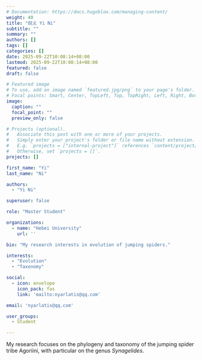 ```yaml
---
# Documentation: https://docs.hugoblox.com/managing-content/
weight: 40
title: "倪义 Yi Ni"
subtitle: ""
summary: ""
authors: []
tags: []
categories: []
date: 2025-09-22T10:08:14+08:00
lastmod: 2025-09-22T10:08:14+08:00
featured: false
draft: false

# Featured image
# To use, add an image named `featured.jpg/png` to your page's folder.
# Focal points: Smart, Center, TopLeft, Top, TopRight, Left, Right, BottomLeft, Bottom, BottomRight.
image:
  caption: ""
  focal_point: ""
  preview_only: false

# Projects (optional).
#   Associate this post with one or more of your projects.
#   Simply enter your project's folder or file name without extension.
#   E.g. `projects = ["internal-project"]` references `content/project/deep-learning/index.md`.
#   Otherwise, set `projects = []`.
projects: []

first_name: "Yi"
last_name: "Ni"

authors:
  - "Yi Ni"

superuser: false

role: "Master Student"

organizations:
  - name: "Hebei University"
    url: ''

bio: "My research interests in evolution of jumping spiders."

interests:
  - "Evolution"
  - "Taxonomy"

social:
  - icon: envelope
    icon_pack: fas
    link: 'mailto:nyarlatis@qq.com'

email: 'nyarlatis@qq.com'

user_groups:
  - Student

---
```


My research focuses on the phylogeny and taxonomy of the jumping spider tribe Agoriini, with particular on the genus *Synagelides*.

